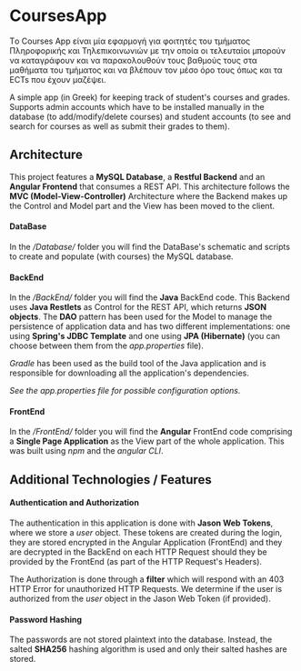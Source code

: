 # CoursesApp
Τo Courses App είναι μία εφαρμογή για φοιτητές του τμήματος Πληροφορικής και Τηλεπικοινωνιών με την οποία οι τελευταίοι 
μπορούν να καταγράφουν και να παρακολουθούν τους βαθμούς τους στα μαθήματα του τμήματος και να βλέπουν τον μέσο όρο τους 
όπως και τα ECTs που έχουν μαζέψει. 

A simple app (in Greek) for keeping track of student's courses and grades. Supports admin accounts which have to be 
installed manually in the database (to add/modify/delete courses) and student accounts (to see and search for courses 
as well as submit their grades to them).

## Architecture

This project features a  **MySQL Database**, a **Restful Backend** and an **Angular Frontend** that consumes a REST API. 
This architecture follows the **MVC (Model-View-Controller)** Architecture where the Backend makes up the Control and 
Model part and the View has been moved to the client.

#### DataBase 
In the _/Database/_ folder you will find the DataBase's schematic and scripts to create and populate (with courses) 
the MySQL database.

#### BackEnd 
In the _/BackEnd/_ folder you will find the **Java** BackEnd code. This Backend uses **Java Restlets** as Control for
the REST API, which returns **JSON objects**. The **DAO** pattern has been used for the Model to manage the persistence 
of application data and has two different implementations: one using **Spring's JDBC Template** and one using **JPA 
(Hibernate)** (you can choose between them from the _app.properties_ file).

_Gradle_ has been used as the build tool of the Java application and is responsible for downloading all the application's
dependencies. 

_See the app.properties file for possible configuration options._

#### FrontEnd
In the _/FrontEnd/_ folder you will find the **Angular** FrontEnd code comprising a **Single Page Application** as the 
View part of the whole application. This was built using _npm_ and the _angular CLI_.

## Additional Technologies / Features

#### Authentication and Authorization
The authentication in this application is done with **Jason Web Tokens**, where we store a _user_ object. These tokens 
are created during the login, they are stored encrypted in the Angular Application (FrontEnd) and they are decrypted in 
the BackEnd on each HTTP Request should they be provided by the FrontEnd (as part of the HTTP Request's Headers).

The Authorization is done through a **filter** which will respond with an 403 HTTP Error for unauthorized HTTP Requests.
We determine if the user is authorized from the _user_ object in the Jason Web Token (if provided).

#### Password Hashing
The passwords are not stored plaintext into the database. Instead, the salted **SHA256** hashing algorithm is used and 
only their salted hashes are stored.
